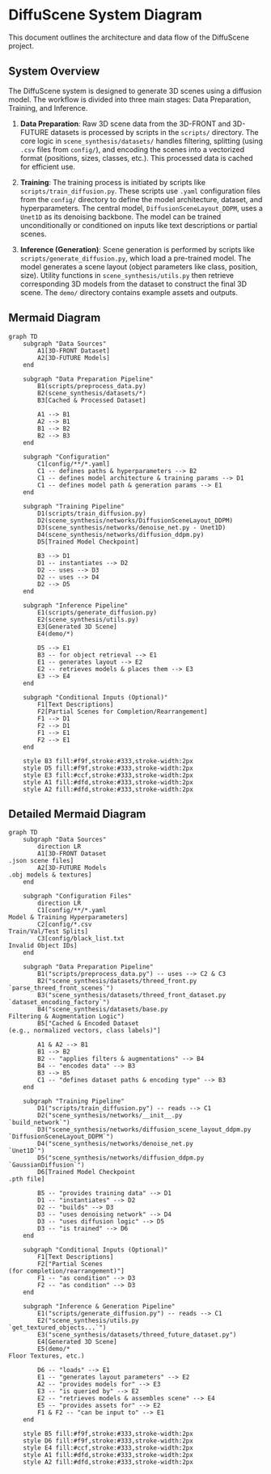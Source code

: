 # DiffuScene System Diagram

This document outlines the architecture and data flow of the DiffuScene project.

## System Overview

The DiffuScene system is designed to generate 3D scenes using a diffusion model. The workflow is divided into three main stages: Data Preparation, Training, and Inference.

1.  **Data Preparation**: Raw 3D scene data from the 3D-FRONT and 3D-FUTURE datasets is processed by scripts in the `scripts/` directory. The core logic in `scene_synthesis/datasets/` handles filtering, splitting (using `.csv` files from `config/`), and encoding the scenes into a vectorized format (positions, sizes, classes, etc.). This processed data is cached for efficient use.

2.  **Training**: The training process is initiated by scripts like `scripts/train_diffusion.py`. These scripts use `.yaml` configuration files from the `config/` directory to define the model architecture, dataset, and hyperparameters. The central model, `DiffusionSceneLayout_DDPM`, uses a `Unet1D` as its denoising backbone. The model can be trained unconditionally or conditioned on inputs like text descriptions or partial scenes.

3.  **Inference (Generation)**: Scene generation is performed by scripts like `scripts/generate_diffusion.py`, which load a pre-trained model. The model generates a scene layout (object parameters like class, position, size). Utility functions in `scene_synthesis/utils.py` then retrieve corresponding 3D models from the dataset to construct the final 3D scene. The `demo/` directory contains example assets and outputs.

## Mermaid Diagram

```mermaid
graph TD
    subgraph "Data Sources"
        A1[3D-FRONT Dataset]
        A2[3D-FUTURE Models]
    end

    subgraph "Data Preparation Pipeline"
        B1(scripts/preprocess_data.py)
        B2(scene_synthesis/datasets/*)
        B3[Cached & Processed Dataset]

        A1 --> B1
        A2 --> B1
        B1 --> B2
        B2 --> B3
    end

    subgraph "Configuration"
        C1[config/**/*.yaml]
        C1 -- defines paths & hyperparameters --> B2
        C1 -- defines model architecture & training params --> D1
        C1 -- defines model path & generation params --> E1
    end

    subgraph "Training Pipeline"
        D1(scripts/train_diffusion.py)
        D2(scene_synthesis/networks/DiffusionSceneLayout_DDPM)
        D3(scene_synthesis/networks/denoise_net.py - Unet1D)
        D4(scene_synthesis/networks/diffusion_ddpm.py)
        D5[Trained Model Checkpoint]

        B3 --> D1
        D1 -- instantiates --> D2
        D2 -- uses --> D3
        D2 -- uses --> D4
        D2 --> D5
    end

    subgraph "Inference Pipeline"
        E1(scripts/generate_diffusion.py)
        E2(scene_synthesis/utils.py)
        E3[Generated 3D Scene]
        E4(demo/*)

        D5 --> E1
        B3 -- for object retrieval --> E1
        E1 -- generates layout --> E2
        E2 -- retrieves models & places them --> E3
        E3 --> E4
    end

    subgraph "Conditional Inputs (Optional)"
        F1[Text Descriptions]
        F2[Partial Scenes for Completion/Rearrangement]
        F1 --> D1
        F2 --> D1
        F1 --> E1
        F2 --> E1
    end

    style B3 fill:#f9f,stroke:#333,stroke-width:2px
    style D5 fill:#f9f,stroke:#333,stroke-width:2px
    style E3 fill:#ccf,stroke:#333,stroke-width:2px
    style A1 fill:#dfd,stroke:#333,stroke-width:2px
    style A2 fill:#dfd,stroke:#333,stroke-width:2px
```


## Detailed Mermaid Diagram

```mermaid
graph TD
    subgraph "Data Sources"
        direction LR
        A1[3D-FRONT Dataset
.json scene files]
        A2[3D-FUTURE Models
.obj models & textures]
    end

    subgraph "Configuration Files"
        direction LR
        C1[config/**/*.yaml
Model & Training Hyperparameters]
        C2[config/*.csv
Train/Val/Test Splits]
        C3[config/black_list.txt
Invalid Object IDs]
    end

    subgraph "Data Preparation Pipeline"
        B1("scripts/preprocess_data.py") -- uses --> C2 & C3
        B2("scene_synthesis/datasets/threed_front.py
`parse_threed_front_scenes`")
        B3("scene_synthesis/datasets/threed_front_dataset.py
`dataset_encoding_factory`")
        B4("scene_synthesis/datasets/base.py
Filtering & Augmentation Logic")
        B5["Cached & Encoded Dataset
(e.g., normalized vectors, class labels)"]

        A1 & A2 --> B1
        B1 --> B2
        B2 -- "applies filters & augmentations" --> B4
        B4 -- "encodes data" --> B3
        B3 --> B5
        C1 -- "defines dataset paths & encoding type" --> B3
    end

    subgraph "Training Pipeline"
        D1("scripts/train_diffusion.py") -- reads --> C1
        D2("scene_synthesis/networks/__init__.py
`build_network`")
        D3("scene_synthesis/networks/diffusion_scene_layout_ddpm.py
`DiffusionSceneLayout_DDPM`")
        D4("scene_synthesis/networks/denoise_net.py
`Unet1D`")
        D5("scene_synthesis/networks/diffusion_ddpm.py
`GaussianDiffusion`")
        D6[Trained Model Checkpoint
.pth file]

        B5 -- "provides training data" --> D1
        D1 -- "instantiates" --> D2
        D2 -- "builds" --> D3
        D3 -- "uses denoising network" --> D4
        D3 -- "uses diffusion logic" --> D5
        D3 -- "is trained" --> D6
    end

    subgraph "Conditional Inputs (Optional)"
        F1[Text Descriptions]
        F2["Partial Scenes
(for completion/rearrangement)"]
        F1 -- "as condition" --> D3
        F2 -- "as condition" --> D3
    end

    subgraph "Inference & Generation Pipeline"
        E1("scripts/generate_diffusion.py") -- reads --> C1
        E2("scene_synthesis/utils.py
`get_textured_objects...`")
        E3("scene_synthesis/datasets/threed_future_dataset.py")
        E4[Generated 3D Scene]
        E5(demo/*
Floor Textures, etc.)

        D6 -- "loads" --> E1
        E1 -- "generates layout parameters" --> E2
        A2 -- "provides models for" --> E3
        E3 -- "is queried by" --> E2
        E2 -- "retrieves models & assembles scene" --> E4
        E5 -- "provides assets for" --> E2
        F1 & F2 -- "can be input to" --> E1
    end

    style B5 fill:#f9f,stroke:#333,stroke-width:2px
    style D6 fill:#f9f,stroke:#333,stroke-width:2px
    style E4 fill:#ccf,stroke:#333,stroke-width:2px
    style A1 fill:#dfd,stroke:#333,stroke-width:2px
    style A2 fill:#dfd,stroke:#333,stroke-width:2px
```